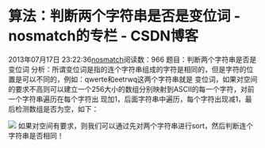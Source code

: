 # 算法：判断两个字符串是否是变位词 - nosmatch的专栏 - CSDN博客
2013年07月17日 23:22:36[nosmatch](https://me.csdn.net/HDUTigerkin)阅读数：966
题目：判断两个字符串是否是变位词
分析：所谓变位词是指的连个字符串组成的字符是相同的，但是字符的位置是可以不同的，例如：qwerte和eetrwq这两个字符串就是
变位词，如果对空间的要求不高则可以建立一个256大小的数组分别映射到ASCII的每一个字符，对前一个字符串遍历在每个字符出
现加1，后面字符串中遍历，每个字符出现减1，最后检测数组是否为空，如下：
> 
![](https://img-blog.csdn.net/20130717231951734)
如果对空间有要求，则我们可以通过先对两个字符串进行sort，然后判断连个字符串是否相同！

